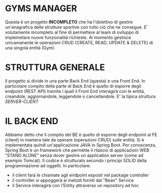 # GYMS MANAGER
Questa è un progetto **INCOMPLETO** che ha l'obiettivo di gestire un'anagrafica delle strutture sportive con tutto ciò che ne consegue.
E' volutamente incompleto al fine di permettere al team di sviluppo di implemetare nuove funzionalità richieste.
Al momento gestisce unicamanente le operazioni CRUD (CREATE, READ, UPDATE & DELETE) di una singola entità (Gym).

# STRUTTURA GENERALE
Il progetto si divide in una parte Back End (questa) e una Front End. In particolare compito della parte di Back End è quello di esporre degli endpoint (REST API) tramite i quali il Front End interagirà con le entità, creandole, aggiornandole, leggendole o cancellandole. E' la tipica struttura *SERVER-CLIENT*

# IL BACK END
Abbiamo detto che il compito del BE è quello di esporre degli endpoint al FE (client) in maniera tale da operare (operazioni CRUD) sulle entità. Si è implementata quindi un'applicazione JAVA in Spring Boot. Per conoscenza, Spring Boot è un framework che permette il rilascio di applicazioni WEB "STAND ALONE" senza dover gestire un application server (come ad esempio Tomcat). Il codice è strutturato secondo i principi SOLID della programmazione ad oggetti. In particolare:
- il client farà le chiamate agli endpoint esposti nel package controller
- il controller si appoggerà ai metodi forniti dal "Bean" Service
- il Service interagirà con l'Entity attraverso un repository ad hoc

